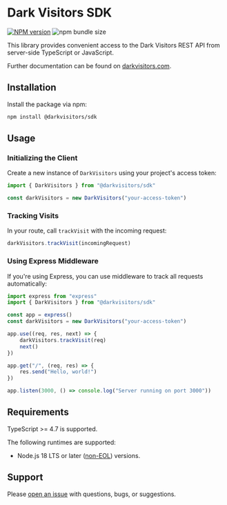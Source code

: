 # Dark Visitors SDK

[![NPM version](https://img.shields.io/npm/v/@darkvisitors/sdk.svg)](https://npmjs.org/package/@darkvisitors/sdk) ![npm bundle size](https://img.shields.io/bundlephobia/minzip/@darkvisitors/sdk)

This library provides convenient access to the Dark Visitors REST API from server-side TypeScript or JavaScript.

Further documentation can be found on [darkvisitors.com](https://darkvisitors.com/).

## Installation

Install the package via npm:

```sh
npm install @darkvisitors/sdk
```

## Usage

### Initializing the Client

Create a new instance of `DarkVisitors` using your project's access token:

```ts
import { DarkVisitors } from "@darkvisitors/sdk"

const darkVisitors = new DarkVisitors("your-access-token")
```

### Tracking Visits

In your route, call `trackVisit` with the incoming request:

```ts
darkVisitors.trackVisit(incomingRequest)
```

### Using Express Middleware

If you're using Express, you can use middleware to track all requests automatically:

```ts
import express from "express"
import { DarkVisitors } from "@darkvisitors/sdk"

const app = express()
const darkVisitors = new DarkVisitors("your-access-token")

app.use((req, res, next) => {
    darkVisitors.trackVisit(req)
    next()
})

app.get("/", (req, res) => {
    res.send("Hello, world!")
})

app.listen(3000, () => console.log("Server running on port 3000"))
```

## Requirements

TypeScript >= 4.7 is supported.

The following runtimes are supported:

- Node.js 18 LTS or later ([non-EOL](https://endoflife.date/nodejs)) versions.

## Support

Please [open an issue](https://github.com/darkvisitors/node-sdk/issues) with questions, bugs, or suggestions.